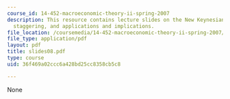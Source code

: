 ```yaml
---
course_id: 14-452-macroeconomic-theory-ii-spring-2007
description: This resource contains lecture slides on the New Keynesian model, price
  staggering, and applications and implications.
file_location: /coursemedia/14-452-macroeconomic-theory-ii-spring-2007/36f469a02ccc6a428bd25cc8358cb5c8_slides08.pdf
file_type: application/pdf
layout: pdf
title: slides08.pdf
type: course
uid: 36f469a02ccc6a428bd25cc8358cb5c8

---
```

None